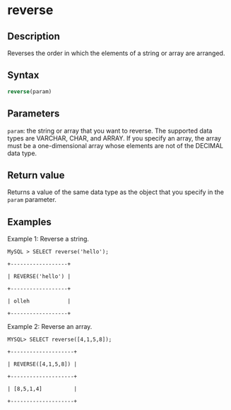 # reverse

## Description

Reverses the order in which the elements of a string or array are arranged.

## Syntax

```SQL
reverse(param)
```

## Parameters

`param`: the string or array that you want to reverse. The supported data types are VARCHAR, CHAR, and ARRAY. If you specify an array, the array must be a one-dimensional array whose elements are not of the DECIMAL data type.

## Return value

Returns a value of the same data type as the object that you specify in the `param` parameter.

## Examples

Example 1: Reverse a string.

```Plain%20Text
MySQL > SELECT reverse('hello');

+------------------+

| REVERSE('hello') |

+------------------+

| olleh            |

+------------------+
```

Example 2: Reverse an array.

```Plain%20Text
MYSQL> SELECT reverse([4,1,5,8]);

+--------------------+

| REVERSE([4,1,5,8]) |

+--------------------+

| [8,5,1,4]          |

+--------------------+
```
